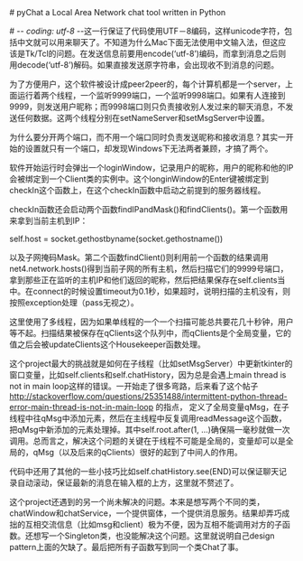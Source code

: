 <Beginning of File>
# pyChat
a Local Area Network chat tool written in Python

\# -*- coding: utf-8 -*-这一行保证了代码使用UTF－8编码，这样unicode字符，包括中文就可以用来聊天了。不知道为什么Mac下面无法使用中文输入法，但这应该是Tk/Tcl的问题。在发送信息前要用encode(‘utf-8’)编码，而拿到消息之后则用decode(‘utf-8’)解码。如果直接发送原字符串，会出现收不到消息的问题。

为了方便用户，这个软件被设计成peer2peer的，每个计算机都是一个server，上面运行着两个线程，一个监听9999端口，一个监听9998端口。如果有人连接到9999，则发送用户昵称；而9998端口则只负责接收别人发过来的聊天消息，不发送任何数据。这两个线程分别在setNameServer和setMsgServer中设置。

为什么要分开两个端口，而不用一个端口同时负责发送昵称和接收消息？其实一开始的设置就只有一个端口，却发现Windows下无法两者兼顾，才搞了两个。

软件开始运行时会弹出一个loginWindow，记录用户的昵称，用户的昵称和他的IP会被绑定到一个Client类的实例中。这个longinWindow的Enter键被绑定到checkIn这个函数上，在这个checkIn函数中启动之前提到的服务器线程。

checkIn函数还会启动两个函数findIPandMask()和findClients()。第一个函数用来拿到当前主机到IP：

self.host = socket.gethostbyname(socket.gethostname())

以及子网掩码Mask。第二个函数findClient()则利用前一个函数的结果调用net4.network.hosts()得到当前子网的所有主机，然后扫描它们的9999号端口，拿到那些正在监听的主机IP和他们返回的昵称，然后把结果保存在self.clients当中。在connect的时候设置timeout为0.1秒，如果超时，说明扫描的主机没有，则按照exception处理（pass无视之）。

这里使用了多线程，因为如果单线程的一个一个扫描可能总共要花几十秒钟，用户等不起。扫描结果被保存在qClients这个队列中，而qClients是个全局变量，它的值之后会被updateClients这个Housekeeper函数处理。

这个project最大的挑战就是如何在子线程（比如setMsgServer）中更新tkinter的窗口变量，比如self.clients和self.chatHistory，因为总是会遇上main thread is not in main loop这样的错误。一开始走了很多弯路，后来看了这个帖子 http://stackoverflow.com/questions/25351488/intermittent-python-thread-error-main-thread-is-not-in-main-loop 的指点，
定义了全局变量qMsg，在子线程中往qMsg中添加元素，然后在主线程中反复调用readMessage这个函数，把qMsg中新添加的元素处理掉。其中self.root.after(1, …)确保隔一毫秒就做一次调用。总而言之，解决这个问题的关键在于线程不可能是全局的，变量却可以是全局的，qMsg（以及后来的qClients）很好的起到了中间人的作用。

代码中还用了其他的一些小技巧比如self.chatHistory.see(END)可以保证聊天记录自动滚动，保证最新的消息在输入框的上方，这里就不赘述了。

这个project还遇到的另一个尚未解决的问题。本来是想写两个不同的类，chatWindow和chatService，一个提供窗体，一个提供消息服务。结果却弄巧成拙的互相交流信息（比如msg和client）极为不便，因为互相不能调用对方的子函数。还想写一个Singleton类，也没能解决这个问题。这里就说明自己design pattern上面的欠缺了。最后把所有子函数写到同一个类Chat了事。

<EOF>
